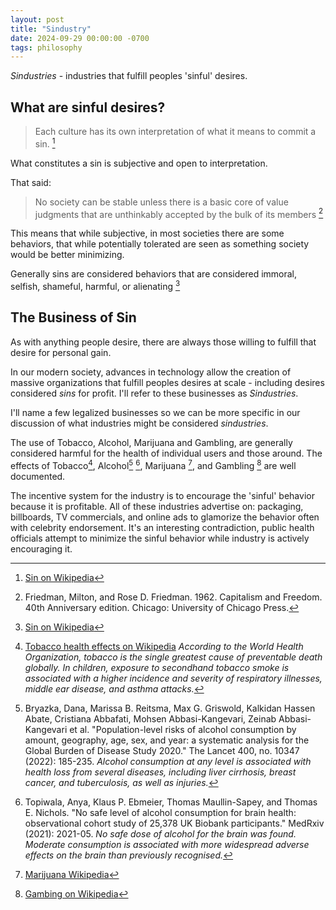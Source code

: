 ```yaml
---
layout: post
title: "Sindustry"
date: 2024-09-29 00:00:00 -0700
tags: philosophy
---
```


_Sindustries_ - industries that fulfill peoples 'sinful' desires.

## What are sinful desires?

> Each culture has its own interpretation of what it means to commit a sin. [^wikipedia-sin]

What constitutes a sin is subjective and open to interpretation.

That said:

> No society can be stable unless there is a basic core of value judgments that are unthinkably accepted by the bulk of its members [^capitalism-and-freedom]

This means that while subjective, in most societies there are some behaviors, that while potentially tolerated are seen as something society would be better minimizing.

Generally sins are considered behaviors that are considered immoral, selfish, shameful, harmful, or alienating [^wikipedia-sin]

## The Business of Sin

As with anything people desire, there are always those willing to fulfill that desire for personal gain.

In our modern society, advances in technology allow the creation of massive organizations that fulfill peoples desires at scale - including desires considered _sins_ for profit. I'll refer to these businesses as _Sindustries_.

I'll name a few legalized businesses so we can be more specific in our discussion of what industries might be considered _sindustries_.

The use of Tobacco, Alcohol, Marijuana and Gambling, are generally considered harmful for the health of individual users and those around. The effects of Tobacco[^tobacco-wikipedia], Alcohol[^alcohol-lancet] [^alcohol-medrixiv], Marijuana [^marijuana-wikipedia], and Gambling [^gambling-wikipedia] are well documented.


The incentive system for the industry is to encourage the 'sinful' behavior because it is profitable. All of these industries advertise on: packaging, billboards, TV commercials, and online ads to glamorize the behavior often with celebrity endorsement. It's an interesting contradiction, public health officials attempt to minimize the sinful behavior while industry is actively encouraging it.






[^wikipedia-sin]: [Sin on Wikipedia](https://en.wikipedia.org/wiki/Sin)

[^capitalism-and-freedom]: Friedman, Milton, and Rose D. Friedman. 1962. Capitalism and Freedom. 40th Anniversary edition. Chicago: University of Chicago Press.

[^tobacco-wikipedia]: [Tobacco health effects on Wikipedia](https://en.wikipedia.org/wiki/Tobacco#Health_effects) _According to the World Health Organization, tobacco is the single greatest cause of preventable death globally._ _In children, exposure to secondhand tobacco smoke is associated with a higher incidence and severity of respiratory illnesses, middle ear disease, and asthma attacks._

[^alcohol-lancet]: Bryazka, Dana, Marissa B. Reitsma, Max G. Griswold, Kalkidan Hassen Abate, Cristiana Abbafati, Mohsen Abbasi-Kangevari, Zeinab Abbasi-Kangevari et al. "Population-level risks of alcohol consumption by amount, geography, age, sex, and year: a systematic analysis for the Global Burden of Disease Study 2020." The Lancet 400, no. 10347 (2022): 185-235. _Alcohol consumption at any level is associated with health loss from several diseases, including liver cirrhosis, breast cancer, and tuberculosis, as well as injuries._

[^alcohol-medrixiv]: Topiwala, Anya, Klaus P. Ebmeier, Thomas Maullin-Sapey, and Thomas E. Nichols. "No safe level of alcohol consumption for brain health: observational cohort study of 25,378 UK Biobank participants." MedRxiv (2021): 2021-05. _No safe dose of alcohol for the brain was found. Moderate consumption is associated with more widespread adverse effects on the brain than previously recognised._

[^marijuana-wikipedia]: [Marijuana Wikipedia](https://en.wikipedia.org/wiki/marijuana)

[^gambling-wikipedia]: [Gambing on Wikipedia](https://en.wikipedia.org/wiki/Gambling#Negative_consequences)